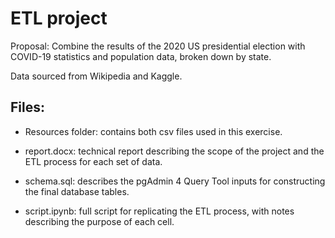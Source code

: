 # ETL project

Proposal: Combine the results of the 2020 US presidential election with COVID-19 statistics and population data, broken down by state.

Data sourced from Wikipedia and Kaggle.

## Files:

* Resources folder: contains both csv files used in this exercise.

* report.docx: technical report describing the scope of the project and the ETL process for each set of data.

* schema.sql: describes the pgAdmin 4 Query Tool inputs for constructing the final database tables.

* script.ipynb: full script for replicating the ETL process, with notes describing the purpose of each cell.
